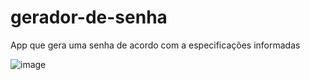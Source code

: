 # gerador-de-senha

App que gera uma senha de acordo com a especificações informadas

![image](https://user-images.githubusercontent.com/53340131/144514012-722fc451-ed04-455a-a516-aee673820902.png)


